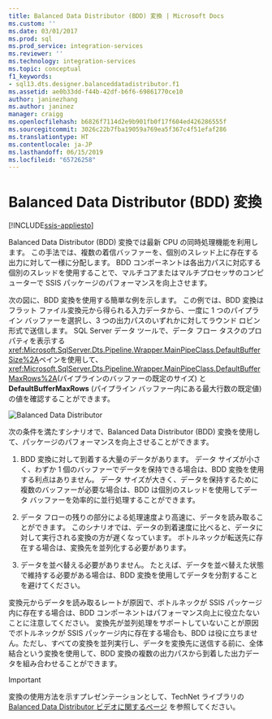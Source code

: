 ```yaml
---
title: Balanced Data Distributor (BDD) 変換 | Microsoft Docs
ms.custom: ''
ms.date: 03/01/2017
ms.prod: sql
ms.prod_service: integration-services
ms.reviewer: ''
ms.technology: integration-services
ms.topic: conceptual
f1_keywords:
- sql13.dts.designer.balanceddatadistributor.f1
ms.assetid: ae0b33dd-f44b-42df-b6f6-69861770ce10
author: janinezhang
ms.author: janinez
manager: craigg
ms.openlocfilehash: b6826f7114d2e9b901fb0f17f604ed426286555f
ms.sourcegitcommit: 3026c22b7fba19059a769ea5f367c4f51efaf286
ms.translationtype: HT
ms.contentlocale: ja-JP
ms.lasthandoff: 06/15/2019
ms.locfileid: "65726258"
---
```

# <a name="balanced-data-distributor-transformation"></a>Balanced Data Distributor (BDD) 変換

[!INCLUDE[ssis-appliesto](../../../includes/ssis-appliesto-ssvrpluslinux-asdb-asdw-xxx.md)]


  Balanced Data Distributor (BDD) 変換では最新 CPU の同時処理機能を利用します。 この手法では、複数の着信バッファーを、個別のスレッド上に存在する出力に対して一様に分配します。 BDD コンポーネントは各出力パスに対応する個別のスレッドを使用することで、マルチコアまたはマルチプロセッサのコンピューターで SSIS パッケージのパフォーマンスを向上させます。  
  
 次の図に、BDD 変換を使用する簡単な例を示します。 この例では、BDD 変換はフラット ファイル変換元から得られる入力データから、一度に 1 つのパイプライン バッファーを選択し、3 つの出力パスのいずれかに対してラウンド ロビン形式で送信します。 SQL Server データ ツールで、データ フロー タスクのプロパティを表示する <xref:Microsoft.SqlServer.Dts.Pipeline.Wrapper.MainPipeClass.DefaultBufferSize%2A>ペインを使用して、 <xref:Microsoft.SqlServer.Dts.Pipeline.Wrapper.MainPipeClass.DefaultBufferMaxRows%2A>(パイプラインのバッファーの既定のサイズ) と **DefaultBufferMaxRows** (パイプライン バッファー内にある最大行数の既定値) の値を確認することができます。  
  
 ![Balanced Data Distributor](../../../integration-services/data-flow/transformations/media/balanceddatadistributor.JPG "Balanced Data Distributor")  
  
 次の条件を満たすシナリオで、Balanced Data Distributor (BDD) 変換を使用して、パッケージのパフォーマンスを向上させることができます。  
  
1.  BDD 変換に対して到着する大量のデータがあります。 データ サイズが小さく、わずか 1 個のバッファーでデータを保持できる場合は、BDD 変換を使用する利点はありません。 データ サイズが大きく、データを保持するために複数のバッファーが必要な場合は、BDD は個別のスレッドを使用してデータ バッファーを効率的に並行処理することができます。  
  
2.  データ フローの残りの部分による処理速度より高速に、データを読み取ることができます。 このシナリオでは、データの到着速度に比べると、データに対して実行される変換の方が遅くなっています。 ボトルネックが転送先に存在する場合は、変換先を並列化する必要があります。  
  
3.  データを並べ替える必要がありません。 たとえば、データを並べ替えた状態で維持する必要がある場合は、BDD 変換を使用してデータを分割することを避けてください。  
  
 変換元からデータを読み取るレートが原因で、ボトルネックが SSIS パッケージ内に存在する場合は、BDD コンポーネントはパフォーマンス向上に役立たないことに注意してください。 変換先が並列処理をサポートしていないことが原因でボトルネックが SSIS パッケージ内に存在する場合も、BDD は役に立ちません。ただし、すべての変換を並列実行し、データを変換先に送信する前に、全体結合という変換を使用して、BDD 変換の複数の出力パスから到着した出力データを組み合わせることができます。  
  
> [!IMPORTANT]  
>  変換の使用方法を示すプレゼンテーションとして、TechNet ライブラリの [Balanced Data Distributor ビデオに関するページ](https://go.microsoft.com/fwlink/?LinkID=226278) を参照してください。  
  
  
